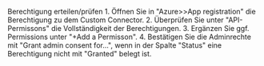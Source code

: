 Berechtigung erteilen/prüfen
	1. Öffnen Sie in "Azure>>App registration" die Berechtigung zu dem Custom Connector.
	2. Überprüfen Sie unter "API-Permissons" die Vollständigkeit der Berechtigungen. 
	3. Ergänzen Sie ggf. Permissions unter "+Add a Permisson". 
	4. Bestätigen Sie die Adminrechte mit "Grant admin consent for...", wenn in der Spalte "Status" eine Berechtigung nicht mit "Granted" belegt ist.